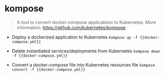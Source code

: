 # kompose
> A tool to convert docker-compose applications to Kubernetes.
> More information: <https://github.com/kubernetes/kompose>.

- Deploy a dockerized application to Kubernetes
`kompose up -f {{docker-compose.yml}}`

- Delete instantiated services/deployments from Kubernetes
`kompose down -f {{docker-compose.yml}}`

- Convert a docker-compose file into Kubernetes resources file
`kompose convert -f {{docker-compose.yml}}`
